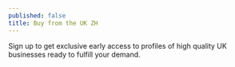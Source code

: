 ```yaml
---
published: false
title: Buy from the UK ZH
---
```

Sign up to get exclusive early access to profiles of high quality UK businesses ready to fulfill your demand.
